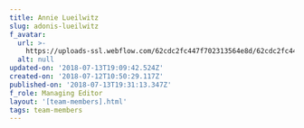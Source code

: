 ```yaml
---
title: Annie Lueilwitz
slug: adonis-lueilwitz
f_avatar:
  url: >-
    https://uploads-ssl.webflow.com/62cdc2fc447f702313564e8d/62cdc2fc447f70216d564f10_3.jpg
  alt: null
updated-on: '2018-07-13T19:09:42.524Z'
created-on: '2018-07-12T10:50:29.117Z'
published-on: '2018-07-13T19:31:13.347Z'
f_role: Managing Editor
layout: '[team-members].html'
tags: team-members
---
```



